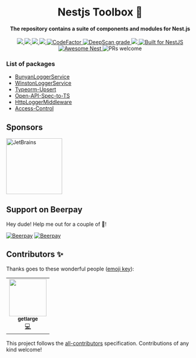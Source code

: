 <div align="center">
   <h1>Nestjs Toolbox 🧰</h1>
</div>
<div align="center">
   <strong>The repository contains a suite of components and modules for Nest.js</strong>
</div>
<br />
<div align="center">
   <a href="https://travis-ci.org/lupu60/nestjs-toolbox">
     <img src="https://travis-ci.org/lupu60/nestjs-toolbox.svg?branch=master" />
   </a>
   <a href="#">
     <img src="https://img.shields.io/npm/l/@lupu60/nestjs-toolbox"  />
   </a>
   <a href="https://david-dm.org/lupu60/nestjs-toolbox">
     <img src="https://david-dm.org/lupu60/nestjs-toolbox.svg"  />
   </a>
   <a href="https://lerna.js.org/">
     <img src="https://img.shields.io/badge/maintained%20with-lerna-cc00ff.svg"  />
   </a>
   <a href="https://www.codefactor.io/repository/github/lupu60/nestjs-toolbox">
     <img src="https://www.codefactor.io/repository/github/lupu60/nestjs-toolbox/badge" alt="CodeFactor" />
   </a>
   <a href="https://deepscan.io/dashboard#view=project&tid=5310&pid=7118&bid=66230">
     <img src="https://deepscan.io/api/teams/5310/projects/7118/branches/66230/badge/grade.svg" alt="DeepScan grade">
   </a>
   <a href="#contributors-">
     <img src="https://img.shields.io/badge/all_contributors-1-orange.svg?style=flat-square"  />
   </a>
   <a href="https://nestjs.com" target="_blank">
     <img src="https://img.shields.io/badge/build%20for-NestJS-red.svg" alt="Built for NestJS" />
   </a>
   <a href="https://github.com/juliandavidmr/awesome-nestjs#components--libraries">
     <img src="https://awesome.re/mentioned-badge.svg" alt="Awesome Nest" />
   </a>
     <img src="https://img.shields.io/badge/PRs-welcome-brightgreen.svg" alt="PRs welcome" />
</div>

### List of packages


- [BunyanLoggerService](https://github.com/lupu60/nestjs-toolbox/tree/master/packages/bunyan-logger#readme)
- [WinstonLoggerService](https://github.com/lupu60/nestjs-toolbox/tree/master/packages/winston-logger#readme)
- [Typeorm-Upsert](https://github.com/lupu60/nestjs-toolbox/tree/master/packages/typeorm-upsert#readme)
- [Open-API-Spec-to-TS](https://github.com/lupu60/nestjs-toolbox/tree/master/packages/open-api-spec-to-ts#readme)
- [HttpLoggerMiddleware](https://github.com/lupu60/nestjs-toolbox/tree/master/packages/http-logger-middleware#readme)
- [Access-Control](https://github.com/lupu60/nestjs-toolbox/tree/master/packages/access-control#readme)

## Sponsors
<a href="https://www.jetbrains.com/?from=nestjs-toolbox">
     <img src="https://upload.wikimedia.org/wikipedia/commons/thumb/1/1a/JetBrains_Logo_2016.svg/946px-JetBrains_Logo_2016.svg.png"  alt="JetBrains" width="150"/>
</a>   

## Support on Beerpay

Hey dude! Help me out for a couple of :beers:!

[![Beerpay](https://beerpay.io/lupu60/nestjs-toolbox/badge.svg?style=beer-square)](https://beerpay.io/lupu60/nestjs-toolbox) [![Beerpay](https://beerpay.io/lupu60/nestjs-toolbox/make-wish.svg?style=flat-square)](https://beerpay.io/lupu60/nestjs-toolbox?focus=wish)

## Contributors ✨

Thanks goes to these wonderful people ([emoji key](https://allcontributors.org/docs/en/emoji-key)):

<!-- ALL-CONTRIBUTORS-LIST:START - Do not remove or modify this section -->
<!-- prettier-ignore-start -->
<!-- markdownlint-disable -->
<table>
  <tr>
    <td align="center"><a href="https://getlarge.eu"><img src="https://avatars1.githubusercontent.com/u/15331923?v=4" width="100px;" alt=""/><br /><sub><b>getlarge</b></sub></a><br /><a href="https://github.com/lupu60/nestjs-toolbox/commits?author=getlarge" title="Code">💻</a></td>
  </tr>
</table>

<!-- markdownlint-enable -->
<!-- prettier-ignore-end -->

<!-- ALL-CONTRIBUTORS-LIST:END -->

This project follows the [all-contributors](https://github.com/all-contributors/all-contributors) specification. Contributions of any kind welcome!
